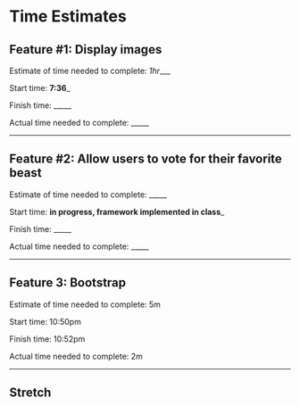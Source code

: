 # Time Estimates

## Feature #1: Display images

Estimate of time needed to complete: _1hr____

Start time: __7:36___

Finish time: _____

Actual time needed to complete: _____

---

## Feature #2: Allow users to vote for their favorite beast

Estimate of time needed to complete: _____

Start time: __in progress, framework implemented in class___

Finish time: _____

Actual time needed to complete: _____

---

## Feature 3: Bootstrap

Estimate of time needed to complete: 5m

Start time: 10:50pm

Finish time: 10:52pm

Actual time needed to complete: 2m

---

## Stretch
